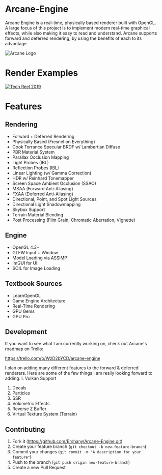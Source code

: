 # Arcane-Engine
Arcane Engine is a real-time, physically based renderer built with OpenGL. A large focus of this project is to implement modern real-time graphical effects, while also making it easy to read and understand. Arcane supports forward and deferred rendering, by using the benefits of each to its advantage.

![Arcane Logo](https://user-images.githubusercontent.com/11170417/79673959-8a210800-81ac-11ea-9474-3a44ee664152.png)

# Render Examples
[![Tech Reel 2019](https://img.youtube.com/vi/YOUTUBE_VIDEO_ID_HERE/0.jpg)](https://www.youtube.com/watch?v=sc02q6MXvVo)

# Features

## Rendering
- Forward + Deferred Rendering
- Physically Based (Fresnel on Everything)
- Cook Torrance Specular BRDF w/ Lambertian Diffuse
- PBR Material System
- Parallax Occlusion Mapping
- Light Probes (IBL)
- Reflection Probes (IBL)
- Linear Lighting (w/ Gamma Correction)
- HDR w/ Reinhard Tonemapper
- Screen Space Ambient Occlusion (SSAO)
- MSAA (Forward Anti-Aliasing)
- FXAA (Deferred Anti-Aliasing)
- Directional, Point, and Spot Light Sources
- Directional Light Shadowmapping
- Skybox Support
- Terrain Material Blending
- Post Processing (Film Grain, Chromatic Aberration, Vignette)

## Engine
- OpenGL 4.3+
- GLFW Input + Window
- Model Loading via ASSIMP
- ImGUI for UI
- SOIL for Image Loading

## Textbook Sources
- LearnOpenGL
- Game Engine Architecture
- Real-Time Rendering
- GPU Gems
- GPU Pro

## Development
If you want to see what I am currently working on, check out Arcane's roadmap on Trello:

https://trello.com/b/WzD2bYCD/arcane-engine

I plan on adding many different features to the forward & deferred renderers. Here are some of the few things I am really looking forward to adding:
l. Vulkan Support
1. Decals
1. Particles
1. SSR
1. Volumetric Effects
1. Reverse Z Buffer
1. Virtual Texture System (Terrain)

## Contributing
1. Fork it (https://github.com/Ershany/Arcane-Engine.git)
1. Create your feature branch (`git checkout -b new-feature-branch`)
1. Commit your changes (`git commit -m "A description for your feature"`)
1. Push to the branch (`git push origin new-feature-branch`)
1. Create a new Pull Request
